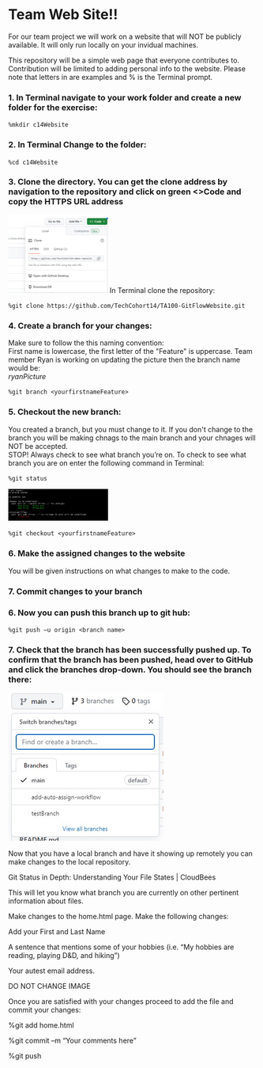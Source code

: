 # Team Web Site!!
For our team project we will work on a website that will NOT be publicly available. It will only run locally on your invidual machines.  

This repository will be a simple web page that everyone contributes to. Contribution will be limited to adding personal info to the website. Please note that letters in <italics> are examples and % is the Terminal prompt.  

 

### 1. In Terminal navigate to your work folder and create a new folder for the exercise:   
```
%mkdir c14Website 
```

### 2. In Terminal Change to the folder:  
```
%cd c14Website  
```
### 3. Clone the directory. You can get the clone address by navigation to the repository and click on green <>Code and copy the HTTPS URL address 
 <img src="images/gitCloneCode.jpg" width="40%" length="40%"> 
 In Terminal clone the repository: 
 
```
%git clone https://github.com/TechCohort14/TA100-GitFlowWebsite.git 	 
```

### 4.  Create a branch for your changes:  
Make sure to follow the this naming convention: _<yourfirstnameFeature>_ <br>
First name is lowercase, the first letter of the "Feature" is uppercase. Team member Ryan is working on updating the picture then the branch name would be: <br>
 _ryanPicture_ 
 
```
%git branch <yourfirstnameFeature> 
```
### 5. Checkout the new branch: 
You created a branch, but you must change to it. If you don't change to the branch you will be making chnags to the main branch and your chnages will NOT be accepted. <br>
STOP! Always check to see what branch you’re on. To check to see what branch you are on enter the following command in Terminal:  
```
%git status 
```
<img src="images/gitStatus.jpg" width="40%" length="40%">  
 
```
%git checkout <yourfirstnameFeature> 
```
### 6. Make the assigned changes to the website
You will be given instructions on what changes to make to the code. 
 
### 7. Commit changes to your branch
 
### 6. Now you can push this branch up to git hub:  
```
%git push –u origin <branch name> 
```

### 7. Check that the branch has been successfully pushed up. To confirm that the branch has been pushed, head over to GitHub and click the branches drop-down. You should see the branch there: 

![branch-dropdown](images/gitBranchDropDown.jpg)

Now that you have a local branch and have it showing up remotely you can make changes to the local repository.  



Git Status in Depth: Understanding Your File States | CloudBees 

This will let you know what branch you are currently on other pertinent information about files.   

Make changes to the home.html page. Make the following changes: 

Add your First and Last Name 

A sentence that mentions some of your hobbies (i.e. “My hobbies are reading, playing D&D, and hiking”) 

Your autest email address.  

DO NOT CHANGE IMAGE 

Once you are satisfied with your changes proceed to add the file and commit your changes: 

%git add home.html 

%git commit –m “Your comments here” 

%git push 

 

 

